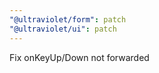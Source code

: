 ```yaml
---
"@ultraviolet/form": patch
"@ultraviolet/ui": patch
---
```


Fix <TextInputV2 /> onKeyUp/Down not forwarded
